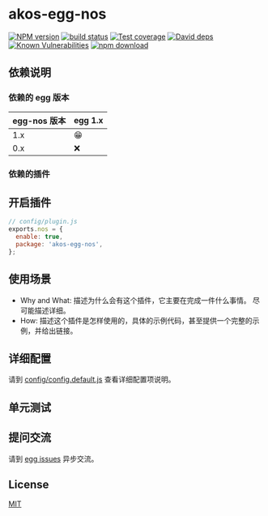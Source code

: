 # akos-egg-nos

[![NPM version][npm-image]][npm-url]
[![build status][travis-image]][travis-url]
[![Test coverage][codecov-image]][codecov-url]
[![David deps][david-image]][david-url]
[![Known Vulnerabilities][snyk-image]][snyk-url]
[![npm download][download-image]][download-url]

[npm-image]: https://img.shields.io/npm/v/egg-nos.svg?style=flat-square
[npm-url]: https://npmjs.org/package/egg-nos
[travis-image]: https://img.shields.io/travis/eggjs/egg-nos.svg?style=flat-square
[travis-url]: https://travis-ci.org/eggjs/egg-nos
[codecov-image]: https://img.shields.io/codecov/c/github/eggjs/egg-nos.svg?style=flat-square
[codecov-url]: https://codecov.io/github/eggjs/egg-nos?branch=master
[david-image]: https://img.shields.io/david/eggjs/egg-nos.svg?style=flat-square
[david-url]: https://david-dm.org/eggjs/egg-nos
[snyk-image]: https://snyk.io/test/npm/egg-nos/badge.svg?style=flat-square
[snyk-url]: https://snyk.io/test/npm/egg-nos
[download-image]: https://img.shields.io/npm/dm/egg-nos.svg?style=flat-square
[download-url]: https://npmjs.org/package/egg-nos

<!--
Description here.
-->

## 依赖说明

### 依赖的 egg 版本

egg-nos 版本 | egg 1.x
--- | ---
1.x | 😁
0.x | ❌

### 依赖的插件
<!--

如果有依赖其它插件，请在这里特别说明。如

- security
- multipart

-->

## 开启插件

```js
// config/plugin.js
exports.nos = {
  enable: true,
  package: 'akos-egg-nos',
};
```

## 使用场景

- Why and What: 描述为什么会有这个插件，它主要在完成一件什么事情。
尽可能描述详细。
- How: 描述这个插件是怎样使用的，具体的示例代码，甚至提供一个完整的示例，并给出链接。

## 详细配置

请到 [config/config.default.js](config/config.default.js) 查看详细配置项说明。

## 单元测试

<!-- 描述如何在单元测试中使用此插件，例如 schedule 如何触发。无则省略。-->

## 提问交流

请到 [egg issues](https://github.com/eggjs/egg/issues) 异步交流。

## License

[MIT](LICENSE)
